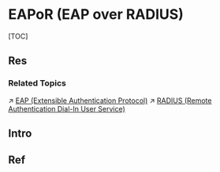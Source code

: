 # EAPoR (EAP over RADIUS)

[TOC]



## Res
### Related Topics
↗ [EAP (Extensible Authentication Protocol)](../../../📌%20Physical%20&%20Link%20Layer%20Security%20Protocols/EAP%20(Extensible%20Authentication%20Protocol)/EAP%20(Extensible%20Authentication%20Protocol).md)
↗ [RADIUS (Remote Authentication Dial-In User Service)](../../../../📱%20Application%20Layer%20Security%20Protocols/RADIUS%20(Remote%20Authentication%20Dial-In%20User%20Service)/RADIUS%20(Remote%20Authentication%20Dial-In%20User%20Service).md)



## Intro


## Ref

